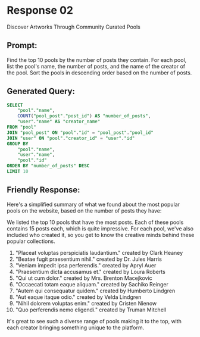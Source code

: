 # Response 02

Discover Artworks Through Community Curated Pools

## Prompt:

Find the top 10 pools by the number of posts they contain.
For each pool, list the pool's name, the number of posts, and the name of the creator of the pool.
Sort the pools in descending order based on the number of posts.

## Generated Query:

```sql
SELECT
    "pool"."name",
    COUNT("pool_post"."post_id") AS "number_of_posts",
    "user"."name" AS "creator_name"
FROM "pool"
JOIN "pool_post" ON "pool"."id" = "pool_post"."pool_id"
JOIN "user" ON "pool"."creator_id" = "user"."id"
GROUP BY
    "pool"."name",
    "user"."name",
    "pool"."id"
ORDER BY "number_of_posts" DESC
LIMIT 10
```

## Friendly Response:

Here's a simplified summary of what we found about the most popular pools on the website, based on the number of posts they have:

We listed the top 10 pools that have the most posts. Each of these pools contains 15 posts each, which is quite impressive. For each pool, we've also included who created it, so you get to know the creative minds behind these popular collections.

1. "Placeat voluptas perspiciatis laudantium." created by Clark Heaney
2. "Beatae fugit praesentium nihil." created by Dr. Jules Harris
3. "Veniam impedit ipsa perferendis." created by Apryl Auer
4. "Praesentium dicta accusamus et." created by Loura Roberts
5. "Qui ut cum dolor." created by Mrs. Brenton Macejkovic
6. "Occaecati totam eaque aliquam." created by Sachiko Reinger
7. "Autem qui consequatur quidem." created by Humberto Lindgren
8. "Aut eaque itaque odio." created by Velda Lindgren
9. "Nihil dolorem voluptas enim." created by Cristen Nienow
10. "Quo perferendis nemo eligendi." created by Truman Mitchell

It's great to see such a diverse range of pools making it to the top, with each creator bringing something unique to the platform.
